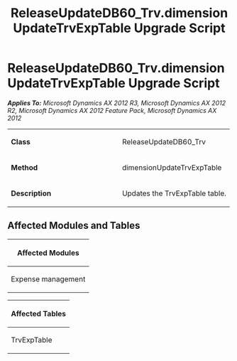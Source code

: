 ﻿---
title: ReleaseUpdateDB60_Trv.dimensionUpdateTrvExpTable Upgrade Script
TOCTitle: ReleaseUpdateDB60_Trv.dimensionUpdateTrvExpTable Upgrade Script
ms:assetid: 8149f2c0-51ab-8b9d-0e29-1de2ee864b11
ms:mtpsurl: https://msdn.microsoft.com/en-us/library/JJ685920(v=AX.60)
ms:contentKeyID: 49709373
ms.date: 05/18/2015
mtps_version: v=AX.60
---

# ReleaseUpdateDB60\_Trv.dimensionUpdateTrvExpTable Upgrade Script 


_**Applies To:** Microsoft Dynamics AX 2012 R3, Microsoft Dynamics AX 2012 R2, Microsoft Dynamics AX 2012 Feature Pack, Microsoft Dynamics AX 2012_

<table>
<colgroup>
<col style="width: 50%" />
<col style="width: 50%" />
</colgroup>
<tbody>
<tr class="odd">
<td><p><strong>Class</strong></p></td>
<td><p>ReleaseUpdateDB60_Trv</p></td>
</tr>
<tr class="even">
<td><p><strong>Method</strong></p></td>
<td><p>dimensionUpdateTrvExpTable</p></td>
</tr>
<tr class="odd">
<td><p><strong>Description</strong></p></td>
<td><p>Updates the TrvExpTable table.</p></td>
</tr>
</tbody>
</table>


## Affected Modules and Tables

<table>
<colgroup>
<col style="width: 100%" />
</colgroup>
<thead>
<tr class="header">
<th><p>Affected Modules</p></th>
</tr>
</thead>
<tbody>
<tr class="odd">
<td><p>Expense management</p></td>
</tr>
</tbody>
</table>


<table>
<colgroup>
<col style="width: 100%" />
</colgroup>
<thead>
<tr class="header">
<th><p>Affected Tables</p></th>
</tr>
</thead>
<tbody>
<tr class="odd">
<td><p>TrvExpTable</p></td>
</tr>
</tbody>
</table>

  


